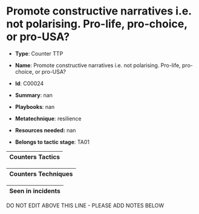 # Promote constructive narratives i.e. not polarising.  Pro-life, pro-choice, or pro-USA?

* **Type**: Counter TTP

* **Name**: Promote constructive narratives i.e. not polarising.  Pro-life, pro-choice, or pro-USA?

* **Id**: C00024

* **Summary**: nan

* **Playbooks**: nan

* **Metatechnique**: resilience

* **Resources needed:** nan

* **Belongs to tactic stage**: TA01


| Counters Tactics |
| ---------------- |



| Counters Techniques |
| ------------------- |



| Seen in incidents |
| ----------------- |

DO NOT EDIT ABOVE THIS LINE - PLEASE ADD NOTES BELOW